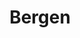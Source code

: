 ---
title:			"Bergen"
post_path:	2017-10-24-bergen
date_start:	2017/10/24
date_end:		2017/10/25
metadata:
  - year: 2017
  - airports:
      - JFK
      - OSL
  - airlines:
      - Norwegian Air
  - cities:
      - Bergen
  - countries:
      - Norway
  - continents:
      - Europe
  - regions:
      - Europe
photos:
  - ext:		01.jpg
    class:	vertical
---